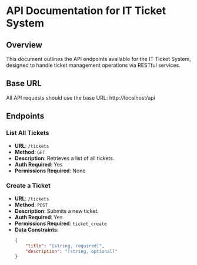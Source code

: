 # API Documentation for IT Ticket System

## Overview
This document outlines the API endpoints available for the IT Ticket System, designed to handle ticket management operations via RESTful services.

## Base URL
All API requests should use the base URL:
http://localhost/api

## Endpoints

### List All Tickets
- **URL**: `/tickets`
- **Method**: `GET`
- **Description**: Retrieves a list of all tickets.
- **Auth Required**: Yes
- **Permissions Required**: None

### Create a Ticket
- **URL**: `/tickets`
- **Method**: `POST`
- **Description**: Submits a new ticket.
- **Auth Required**: Yes
- **Permissions Required**: `ticket_create`
- **Data Constraints**:
  ```json
  {
      "title": "[string, required]",
      "description": "[string, optional]"
  }
